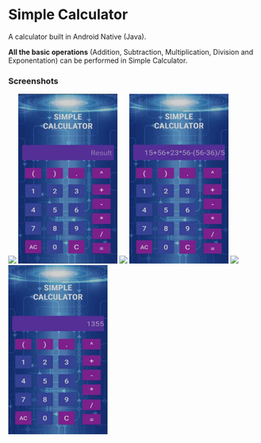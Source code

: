 # Simple Calculator
A calculator built in Android Native (Java).

__All the basic operations__ (Addition, Subtraction, Multiplication, Division and Exponentation) can be performed in Simple Calculator.

### Screenshots
<img src="screenshots/ss_home.jpg" width="200"> <img src="screenshots/1.jpg" width="200"> 
<img src="screenshots/ss_home.jpg" width="200"> <img src="screenshots/2.jpg" width="200"> 
<img src="screenshots/ss_home.jpg" width="200"> <img src="screenshots/3.jpg" width="200"> 
